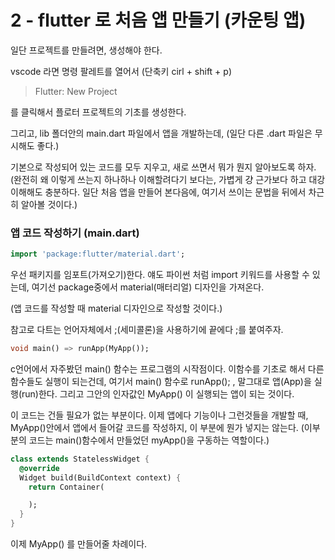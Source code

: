 # 2 - flutter 로 처음 앱 만들기 (카운팅 앱)

일단 프로젝트를 만들려면, 생성해야 한다. 

vscode 라면 명령 팔레트를 열어서 (단축키 cirl + shift + p)  
> Flutter: New Project 

를 클릭해서 플로터 프로젝트의 기초를 생성한다. 

그리고, lib 폴더안의 main.dart 파일에서 앱을 개발하는데, (일단 다른 .dart 파일은 무시해도 좋다.)

기본으로 작성되어 있는 코드를 모두 지우고, 새로 쓰면서 뭐가 뭔지 알아보도록 하자. (완전히 왜 이렇게 쓰는지 하나하나 이해할려다기 보다는, 가볍게 걍 근가보다 하고 대강 이해해도 충분하다. 일단 처음 앱을 만들어 본다음에, 여기서 쓰이는 문법을 뒤에서 차근히 알아볼 것이다.)

### 앱 코드 작성하기 (main.dart)

```dart
import 'package:flutter/material.dart';
```

우선 패키지를 임포트(가져오기)한다. 얘도 파이썬 처럼 import 키워드를 사용할 수 있는데, 여기선 package중에서 material(매터리얼) 디자인을 가져온다. 

(앱 코드를 작성할 때 material 디자인으로 작성할 것이다.)

참고로 다트는 언어자체에서 ;(세미콜론)을 사용하기에 끝에다 ;를 붙여주자.

```dart
void main() => runApp(MyApp());
```

c언어에서 자주봤던 main() 함수는 프로그램의 시작점이다. 이함수를 기초로 해서 다른 함수들도 실행이 되는건데, 여기서 main() 함수로 runApp(); , 말그대로 앱(App)을 실행(run)한다. 그리고 그안의 인자값인 MyApp() 이 실행되는 앱이 되는 것이다.

이 코드는 건들 필요가 없는 부분이다. 이제 앱에다 기능이나 그런것들을 개발할 때, MyApp()안에서 앱에서 들어갈 코드를 작성하지, 이 부분에 뭔가 넣지는 않는다. (이부분의 코드는 main()함수에서 만들었던 myApp()을 구동하는 역할이다.)

```dart
class extends StatelessWidget {
  @override
  Widget build(BuildContext context) {
    return Container(

    );
  }
}
```
이제 MyApp() 를 만들어줄 차례이다. 
